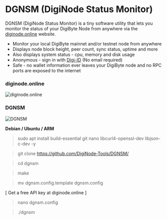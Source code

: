 # DGNSM (DigiNode Status Monitor) 

DGNSM (DigiNode Status Monitor) is a tiny software utility that lets you monitor the status of your DigiByte Node from anywhere via the [diginode.online](https://diginode.online) website.

- Monitor your local DigiByte mainnet and/or testnet node from anywhere
- Displays node block height, peer count, sync status, uptime and more
- Also displays system status - cpu, memory and disk usage
- Anonymous - sign in with [Digi-ID](https://www.digi-id.io/) (No email required)
- Safe - no wallet information ever leaves your DigiByte node and no RPC ports are exposed to the internet

### diginode.online
![diginode.online](https://github.com/Jongjan88/DNSU/assets/125610144/c94a44fb-86ef-49e3-a24c-72c706fa655c)

### DGNSM
![DGNSM](https://github.com/Jongjan88/DNSU/assets/125610144/c7b68bd0-bb6c-43c4-badd-62de66b6a330)


<b>Debian / Ubuntu / ARM</b>

> sudo apt install build-essential git nano libcurl4-openssl-dev libjson-c-dev -y

> git clone https://github.com/DigiNode-Tools/DGNSM/

> cd dgnsm

> make

> mv dgnsm.config.template dgnsm.config

[ Get a free API key at diginode.online ]

> nano dgnsm.config
 
> ./dgnsm
